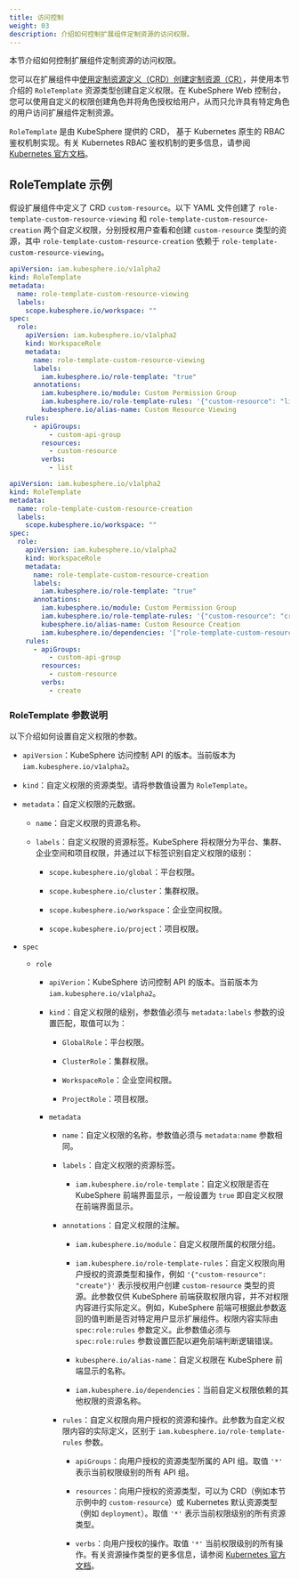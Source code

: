 ```yaml
---
title: 访问控制
weight: 03
description: 介绍如何控制扩展组件定制资源的访问权限。
---
```


本节介绍如何控制扩展组件定制资源的访问权限。

您可以在扩展组件中[使用定制资源定义（CRD）创建定制资源（CR）](https://kubernetes.io/zh-cn/docs/concepts/extend-kubernetes/api-extension/custom-resources/)，并使用本节介绍的 `RoleTemplate` 资源类型创建自定义权限。在 KubeSphere Web 控制台，您可以使用自定义的权限创建角色并将角色授权给用户，从而只允许具有特定角色的用户访问扩展组件定制资源。

`RoleTemplate` 是由 KubeSphere 提供的 CRD， 基于 Kubernetes 原生的 RBAC 鉴权机制实现。有关 Kubernetes RBAC 鉴权机制的更多信息，请参阅 [Kubernetes 官方文档](https://kubernetes.io/zh-cn/docs/reference/access-authn-authz/rbac/#clusterrole-example)。

## RoleTemplate 示例

假设扩展组件中定义了 CRD `custom-resource`。以下 YAML 文件创建了 `role-template-custom-resource-viewing` 和 `role-template-custom-resource-creation` 两个自定义权限，分别授权用户查看和创建 `custom-resource` 类型的资源，其中 `role-template-custom-resource-creation` 依赖于 `role-template-custom-resource-viewing`。

```yaml
apiVersion: iam.kubesphere.io/v1alpha2
kind: RoleTemplate
metadata:
  name: role-template-custom-resource-viewing
  labels:
    scope.kubesphere.io/workspace: ""
spec:
  role:
    apiVersion: iam.kubesphere.io/v1alpha2
    kind: WorkspaceRole
    metadata:
      name: role-template-custom-resource-viewing
      labels:
        iam.kubesphere.io/role-template: "true"
      annotations:
        iam.kubesphere.io/module: Custom Permission Group
        iam.kubesphere.io/role-template-rules: '{"custom-resource": "list"}'
        kubesphere.io/alias-name: Custom Resource Viewing
    rules:
      - apiGroups:
          - custom-api-group
        resources:
          - custom-resource
        verbs:
          - list
```

```yaml
apiVersion: iam.kubesphere.io/v1alpha2
kind: RoleTemplate
metadata:
  name: role-template-custom-resource-creation
  labels:
    scope.kubesphere.io/workspace: ""
spec:
  role:
    apiVersion: iam.kubesphere.io/v1alpha2
    kind: WorkspaceRole
    metadata:
      name: role-template-custom-resource-creation
      labels:
        iam.kubesphere.io/role-template: "true"
      annotations:
        iam.kubesphere.io/module: Custom Permission Group
        iam.kubesphere.io/role-template-rules: '{"custom-resource": "create"}'
        kubesphere.io/alias-name: Custom Resource Creation
        iam.kubesphere.io/dependencies: '["role-template-custom-resource-viewing"]'
    rules:
      - apiGroups:
          - custom-api-group
        resources:
          - custom-resource
        verbs:
          - create
```

### RoleTemplate 参数说明

以下介绍如何设置自定义权限的参数。

* `apiVersion`：KubeSphere 访问控制 API 的版本。当前版本为 `iam.kubesphere.io/v1alpha2`。

* `kind`：自定义权限的资源类型。请将参数值设置为 `RoleTemplate`。

* `metadata`：自定义权限的元数据。

  * `name`：自定义权限的资源名称。

  * `labels`：自定义权限的资源标签。KubeSphere 将权限分为平台、集群、企业空间和项目权限，并通过以下标签识别自定义权限的级别：

    * `scope.kubesphere.io/global`：平台权限。

    * `scope.kubesphere.io/cluster`：集群权限。

    * `scope.kubesphere.io/workspace`：企业空间权限。

    * `scope.kubesphere.io/project`：项目权限。

* `spec`

  * `role`

    * `apiVerion`：KubeSphere 访问控制 API 的版本。当前版本为 `iam.kubesphere.io/v1alpha2`。

    * `kind`：自定义权限的级别，参数值必须与 `metadata:labels` 参数的设置匹配，取值可以为：

      * `GlobalRole`：平台权限。

      * `ClusterRole`：集群权限。

      * `WorkspaceRole`：企业空间权限。

      * `ProjectRole`：项目权限。

    * `metadata`

      * `name`：自定义权限的名称，参数值必须与 `metadata:name` 参数相同。

      * `labels`：自定义权限的资源标签。

        * `iam.kubesphere.io/role-template`：自定义权限是否在 KubeSphere 前端界面显示，一般设置为 `true` 即自定义权限在前端界面显示。

      * `annotations`：自定义权限的注解。

        * `iam.kubesphere.io/module`：自定义权限所属的权限分组。

        * `iam.kubesphere.io/role-template-rules`：自定义权限向用户授权的资源类型和操作，例如 `'{"custom-resource": "create"}'` 表示授权用户创建 `custom-resource` 类型的资源。此参数仅供 KubeSphere 前端获取权限内容，并不对权限内容进行实际定义。例如，KubeSphere 前端可根据此参数返回的值判断是否对特定用户显示扩展组件。权限内容实际由 `spec:role:rules` 参数定义。此参数值必须与 `spec:role:rules` 参数设置匹配以避免前端判断逻辑错误。

        * `kubesphere.io/alias-name`：自定义权限在 KubeSphere 前端显示的名称。

        * `iam.kubesphere.io/dependencies`：当前自定义权限依赖的其他权限的资源名称。

      * `rules`：自定义权限向用户授权的资源和操作。此参数为自定义权限内容的实际定义，区别于 `iam.kubesphere.io/role-template-rules` 参数。

        * `apiGroups`：向用户授权的资源类型所属的 API 组。取值 `'*'` 表示当前权限级别的所有 API 组。

        * `resources`：向用户授权的资源类型，可以为 CRD（例如本节示例中的 `custom-resource`）或 Kubernetes 默认资源类型（例如 `deployment`）。取值 `'*'` 表示当前权限级别的所有资源类型。

        * `verbs`：向用户授权的操作。取值 `'*'` 当前权限级别的所有操作。有关资源操作类型的更多信息，请参阅 [Kubernetes 官方文档](https://kubernetes.io/docs/reference/access-authn-authz/authorization/)。
